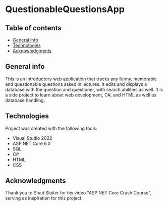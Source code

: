 # QuestionableQuestionsApp
## Table of contents
* [General info](#general-info)
* [Technologies](#technologies)
* [Acknowledgments](#acknowledgments)

## General info
This is an introductory web application that tracks any funny, memorable and questionable questions asked in lectures. It edits and displays a database with the question and questioner, with search abilities as well. It is a side project to learn about web development, C#, and HTML as well as database handling.
	
## Technologies
Project was created with the following tools:
- Visual Studio 2022
- ASP.NET Core 6.0
- SQL
- C#
- HTML
- CSS

## Acknowledgments
Thank you to Shad Sluiter for his video "ASP.NET Core Crash Course", serving as inspiration for this project.
